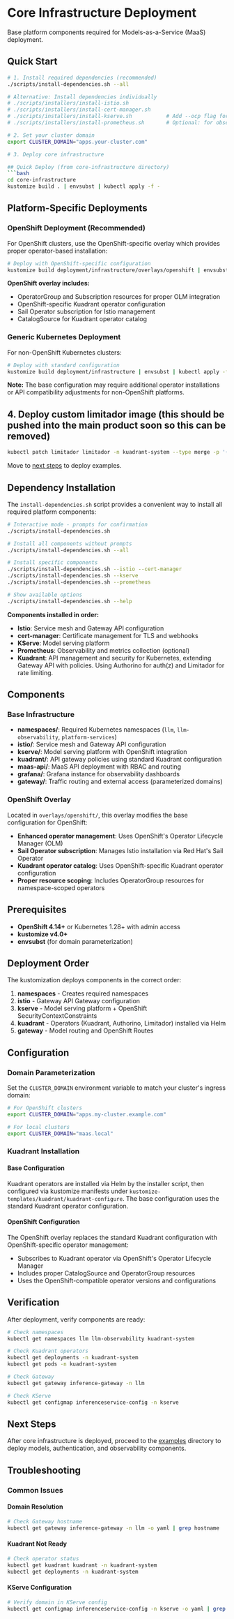 # Core Infrastructure Deployment

Base platform components required for Models-as-a-Service (MaaS) deployment.

## Quick Start

```bash
# 1. Install required dependencies (recommended)
./scripts/install-dependencies.sh --all

# Alternative: Install dependencies individually
# ./scripts/installers/install-istio.sh
# ./scripts/installers/install-cert-manager.sh
# ./scripts/installers/install-kserve.sh           # Add --ocp flag for OpenShift clusters
# ./scripts/installers/install-prometheus.sh       # Optional: for observability

# 2. Set your cluster domain
export CLUSTER_DOMAIN="apps.your-cluster.com"

# 3. Deploy core infrastructure

## Quick Deploy (from core-infrastructure directory)
```bash
cd core-infrastructure
kustomize build . | envsubst | kubectl apply -f -
```

## Platform-Specific Deployments

### OpenShift Deployment (Recommended)

For OpenShift clusters, use the OpenShift-specific overlay which provides proper operator-based installation:

```bash
# Deploy with OpenShift-specific configuration
kustomize build deployment/infrastructure/overlays/openshift | envsubst | kubectl apply -f -
```

**OpenShift overlay includes:**

- OperatorGroup and Subscription resources for proper OLM integration
- OpenShift-specific Kuadrant operator configuration
- Sail Operator subscription for Istio management
- CatalogSource for Kuadrant operator catalog

### Generic Kubernetes Deployment

For non-OpenShift Kubernetes clusters:

```bash
# Deploy with standard configuration
kustomize build deployment/infrastructure | envsubst | kubectl apply -f -
```

**Note:** The base configuration may require additional operator installations or API compatibility adjustments for non-OpenShift platforms.

## 4. Deploy custom limitador image (this should be pushed into the main product soon so this can be removed)

```bash
kubectl patch limitador limitador -n kuadrant-system --type merge -p '{"spec":{"image":"ghcr.io/redhat-et/limitador:metrics","version":""}}'
```

Move to [next steps](../examples/) to deploy examples.

## Dependency Installation

The `install-dependencies.sh` script provides a convenient way to install all required platform components:

```bash
# Interactive mode - prompts for confirmation
./scripts/install-dependencies.sh

# Install all components without prompts
./scripts/install-dependencies.sh --all

# Install specific components
./scripts/install-dependencies.sh --istio --cert-manager
./scripts/install-dependencies.sh --kserve
./scripts/install-dependencies.sh --prometheus

# Show available options
./scripts/install-dependencies.sh --help
```

**Components installed in order:**

- **Istio**: Service mesh and Gateway API configuration
- **cert-manager**: Certificate management for TLS and webhooks  
- **KServe**: Model serving platform
- **Prometheus**: Observability and metrics collection (optional)
- **Kuadrant**: API management and security for Kubernetes, extending Gateway API with policies. Using Authorino for auth(z) and Limitador for rate limiting.

## Components

### Base Infrastructure

- **namespaces/**: Required Kubernetes namespaces (`llm`, `llm-observability`, `platform-services`)
- **istio/**: Service mesh and Gateway API configuration
- **kserve/**: Model serving platform with OpenShift integration
- **kuadrant/**: API gateway policies using standard Kuadrant configuration
- **maas-api/**: MaaS API deployment with RBAC and routing
- **grafana/**: Grafana instance for observability dashboards
- **gateway/**: Traffic routing and external access (parameterized domains)

### OpenShift Overlay

Located in `overlays/openshift/`, this overlay modifies the base configuration for OpenShift:

- **Enhanced operator management**: Uses OpenShift's Operator Lifecycle Manager (OLM)
- **Sail Operator subscription**: Manages Istio installation via Red Hat's Sail Operator
- **Kuadrant operator catalog**: Uses OpenShift-specific Kuadrant operator configuration
- **Proper resource scoping**: Includes OperatorGroup resources for namespace-scoped operators

## Prerequisites

- **OpenShift 4.14+** or Kubernetes 1.28+ with admin access
- **kustomize v4.0+**
- **envsubst** (for domain parameterization)

## Deployment Order

The kustomization deploys components in the correct order:

1. **namespaces** - Creates required namespaces
2. **istio** - Gateway API Gateway configuration
3. **kserve** - Model serving platform + OpenShift SecurityContextConstraints
4. **kuadrant** - Operators (Kuadrant, Authorino, Limitador) installed via Helm
5. **gateway** - Model routing and OpenShift Routes

## Configuration

### Domain Parameterization

Set the `CLUSTER_DOMAIN` environment variable to match your cluster's ingress domain:

```bash
# For OpenShift clusters
export CLUSTER_DOMAIN="apps.my-cluster.example.com"

# For local clusters  
export CLUSTER_DOMAIN="maas.local"
```

### Kuadrant Installation

#### Base Configuration

Kuadrant operators are installed via Helm by the installer script, then configured via kustomize manifests under `kustomize-templates/kuadrant/kuadrant-configure`. The base configuration uses the standard Kuadrant operator configuration.

#### OpenShift Configuration

The OpenShift overlay replaces the standard Kuadrant configuration with OpenShift-specific operator management:

- Subscribes to Kuadrant operator via OpenShift's Operator Lifecycle Manager
- Includes proper CatalogSource and OperatorGroup resources
- Uses the OpenShift-compatible operator versions and configurations

## Verification

After deployment, verify components are ready:

```bash
# Check namespaces
kubectl get namespaces llm llm-observability kuadrant-system

# Check Kuadrant operators
kubectl get deployments -n kuadrant-system
kubectl get pods -n kuadrant-system

# Check Gateway
kubectl get gateway inference-gateway -n llm

# Check KServe
kubectl get configmap inferenceservice-config -n kserve
```

## Next Steps

After core infrastructure is deployed, proceed to the [examples](../examples/) directory to deploy models, authentication, and observability components.

## Troubleshooting

### Common Issues

#### Domain Resolution

```bash
# Check Gateway hostname
kubectl get gateway inference-gateway -n llm -o yaml | grep hostname
```

#### Kuadrant Not Ready

```bash
# Check operator status
kubectl get kuadrant kuadrant -n kuadrant-system
kubectl get deployments -n kuadrant-system
```

#### KServe Configuration

```bash
# Verify domain in KServe config
kubectl get configmap inferenceservice-config -n kserve -o yaml | grep ingressDomain
```
